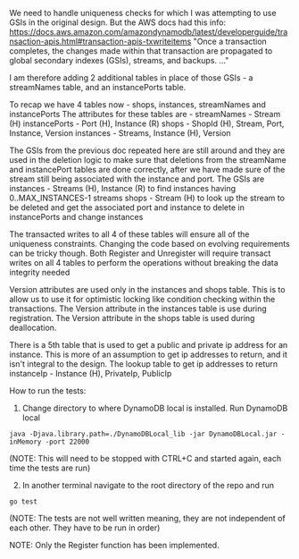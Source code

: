 We need to handle uniqueness checks for which I was attempting to use
GSIs in the original design.
But the AWS docs had this info:
https://docs.aws.amazon.com/amazondynamodb/latest/developerguide/transaction-apis.html#transaction-apis-txwriteitems
"Once a transaction completes, the changes made within that transaction are
  propagated to global secondary indexes (GSIs), streams, and backups. ..."

I am therefore adding 2 additional tables in place of those GSIs - a streamNames table, and an instancePorts table.

To recap we have 4 tables now - shops, instances, streamNames and instancePorts
The attributes for these tables are - 
streamNames - Stream (H)
instancePorts - Port (H), Instance (R)
shops - ShopId (H), Stream, Port, Instance, Version
instances - Streams, Instance (H), Version

The GSIs from the previous doc repeated here are still around and they are used
in the deletion logic to make sure that deletions from the streamName and instancePort tables are done correctly, after we have made sure of the stream
still being associated with the instance and port. The GSIs are
instances - Streams (H), Instance (R) to find instances having 0..MAX_INSTANCES-1 streams
shops - Stream (H) to look up the stream to be deleted and get the associated port and instance to delete in instancePorts and change instances

The transacted writes to all 4 of these tables will ensure all of the uniqueness
constraints. Changing the code based on evolving requirements can be tricky though.
Both Register and Unregister will require transact writes on all 4 tables to perform the operations without breaking the data integrity needed

Version attributes are used only in the instances and shops table. This is to
allow us to use it for optimistic locking like condition checking within the transactions. The Version attribute in the instances table is use during registration. The Version attribute in the shops table is used
during deallocation.

There is a 5th table that is used to get a public and private ip address for an
instance. This is more of an assumption to get ip addresses to return, and it isn't
integral to the design. The lookup table to get ip addresses to return
instanceIp - Instance (H), PrivateIp, PublicIp

How to run the tests:
1. Change directory to where DynamoDB local is installed. Run DynamoDB local
```
java -Djava.library.path=./DynamoDBLocal_lib -jar DynamoDBLocal.jar -inMemory -port 22000
```
  (NOTE: This will need to be stopped with CTRL+C and started again, each time the tests are run)

2. In another terminal navigate to the root directory of the repo and run
```
go test
```
  (NOTE: The tests are not well written meaning, they are not independent of
  each other. They have to be run in order)

NOTE: Only the Register function has been implemented.
